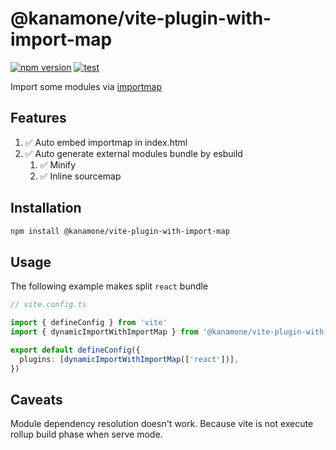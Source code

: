 # @kanamone/vite-plugin-with-import-map

[![npm version](https://badge.fury.io/js/@kanamone%2Fvite-plugin-dynamic-import-with-import-map.svg)](https://badge.fury.io/js/@kanamone%2Fvite-plugin-dynamic-import-with-import-map)
[![test](https://github.com/kanamone/vite-plugin-dynamic-import-with-import-map/actions/workflows/test.yml/badge.svg)](https://github.com/kanamone/vite-plugin-dynamic-import-with-import-map/actions/workflows/test.yml)

Import some modules via [importmap](https://developer.mozilla.org//docs/Web/HTML/Element/script/type/importmap)

## Features

1. ✅ Auto embed importmap in index.html
1. ✅ Auto generate external modules bundle by esbuild
    1. ✅ Minify
    1. ✅ Inline sourcemap

## Installation 

```sh
npm install @kanamone/vite-plugin-with-import-map
```

## Usage

The following example makes split `react` bundle

```ts
// vite.config.ts

import { defineConfig } from 'vite'
import { dynamicImportWithImportMap } from '@kanamone/vite-plugin-with-import-map'

export default defineConfig({
  plugins: [dynamicImportWithImportMap(['react'])],
})
```

## Caveats

Module dependency resolution doesn't work. Because vite is not execute rollup build phase when serve mode.

